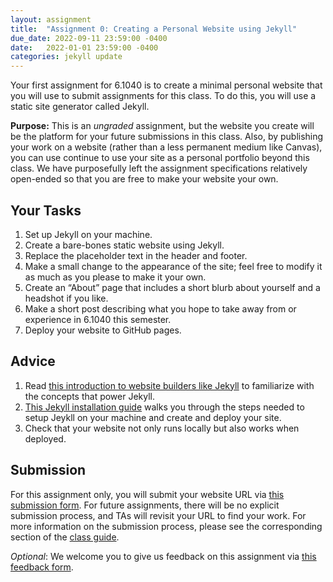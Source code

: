 ```yaml
---
layout: assignment
title:  "Assignment 0: Creating a Personal Website using Jekyll"
due_date: 2022-09-11 23:59:00 -0400
date:   2022-01-01 23:59:00 -0400
categories: jekyll update
---
```


Your first assignment for 6.1040 is to create a minimal personal website that you will use to submit assignments for this class. To do this, you will use a static site generator called Jekyll. 

**Purpose:** This is an *ungraded* assignment, but the website you create will be the platform for your future submissions in this class. Also, by publishing your work on a website (rather than a less permanent medium like Canvas), you can use continue to use your site as a personal portfolio beyond this class. We have purposefully left the assignment specifications relatively open-ended so that you are free to make your website your own.


## Your Tasks
1. Set up Jekyll on your machine.
4. Create a bare-bones static website using Jekyll.
4. Replace the placeholder text in the header and footer.
5. Make a small change to the appearance of the site; feel free to modify it as much as you please to make it your own.
6. Create an “About” page that includes a short blurb about yourself and a headshot if you like.
7. Make a short post describing what you hope to take away from or experience in 6.1040 this semester.
5. Deploy your website to GitHub pages.


## Advice
1. Read [this introduction to website builders like Jekyll](https://61040-fa22.github.io/pages/site-builders) to familiarize with the concepts that power Jekyll. 
2. [This Jekyll installation guide](https://docs.google.com/document/d/1fmutMEHFMKh15WmDqWd0oqi82sIeid9DjB95oUBjAUw/edit#) walks you through the steps needed to setup Jeykll on your machine and create and deploy your site.
3. Check that your website not only runs locally but also works when deployed.

## Submission

For this assignment only, you will submit your website URL via [this submission form](https://forms.gle/s7qWBBJQJkp2Z3ha7). For future assignments, there will be no explicit submission process, and TAs will revisit your URL to find your work. For more information on the submission process, please see the corresponding section of the [class guide](https://61040-fa22.github.io/about/).

*Optional*: We welcome you to give us feedback on this assignment via [this feedback form](http://tiny.cc/61040-fa22-feedback).